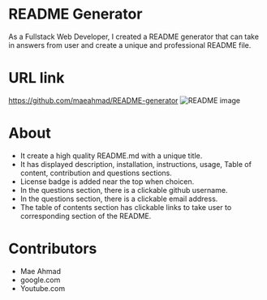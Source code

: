 # README Generator
As a Fullstack Web Developer, I created a README generator that can take in answers from user and create a unique and professional README file.

# URL link

https://github.com/maeahmad/README-generator
![README image](https://user-images.githubusercontent.com/122010497/236653885-f53fd910-71b4-40f1-9da4-fa589ed1aac5.png)



# About
- It create a high quality README.md with a unique title.
- It has displayed description, installation, instructions, usage, Table of content, contribution and questions sections.
- License badge is added near the top when choicen. 
- In the questions section, there is a clickable github username.
- In the questions section, there is a clickable email address.
- The table of contents section has clickable links to take user to corresponding section of the README. 

# Contributors
- Mae Ahmad
- google.com
- Youtube.com
